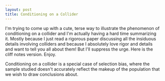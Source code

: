 ```yaml
---
layout: post
title: Conditioning on a Collider
---
```


I'm trying to come up with a cute, terse way to illustrate the phenomenon of conditioning on a collider and I'm actually having a hard time summarizing it.  Mostly because I just read a rigorous paper discussing all the insiduous details involving colliders and because I absolutely love rigor and details and want to tell you all about them!  But I'll suppress the urge.  Here is the cliff notes version.  Enjoy.

Conditioning on a collider is a special case of selection bias, where the sample studied doesn't accurately reflect the makeup of the population that we wish to draw conclusions about.
